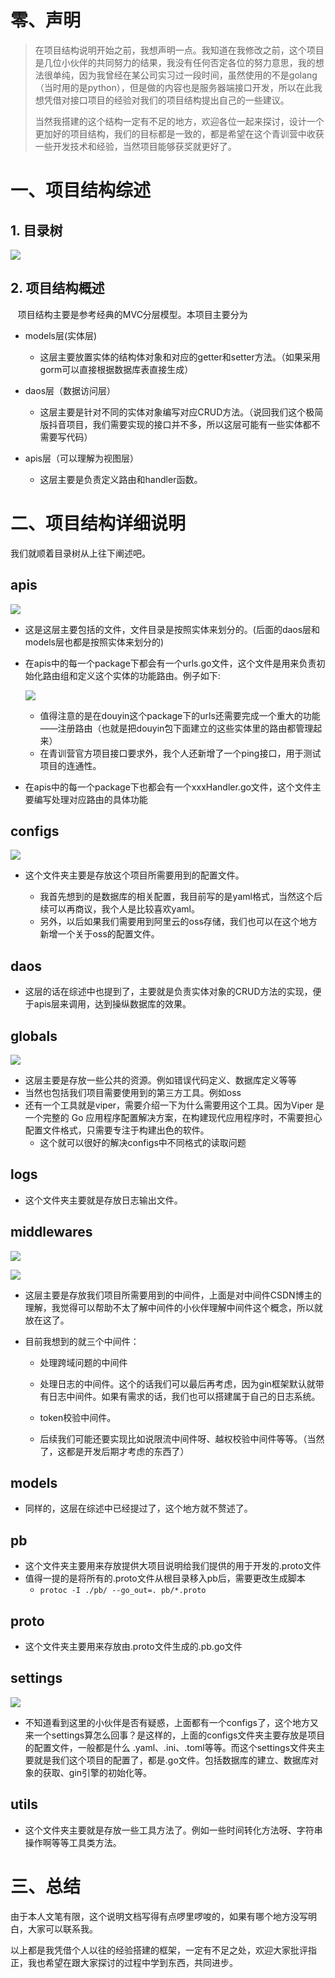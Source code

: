 # 零、声明

> 在项目结构说明开始之前，我想声明一点。我知道在我修改之前，这个项目是几位小伙伴的共同努力的结果，我没有任何否定各位的努力意思，我的想法很单纯，因为我曾经在某公司实习过一段时间，虽然使用的不是golang（当时用的是python），但是做的内容也是服务器端接口开发，所以在此我想凭借对接口项目的经验对我们的项目结构提出自己的一些建议。
> 
> 当然我搭建的这个结构一定有不足的地方，欢迎各位一起来探讨，设计一个更加好的项目结构，我们的目标都是一致的，都是希望在这个青训营中收获一些开发技术和经验，当然项目能够获奖就更好了。

# 一、项目结构综述

## 1. 目录树

![](https://www.hualigs.cn/image/63c83dacdc542.jpg)

## 2. 项目结构概述

   项目结构主要是参考经典的MVC分层模型。本项目主要分为

* models层(实体层)
  
  * 这层主要放置实体的结构体对象和对应的getter和setter方法。（如果采用gorm可以直接根据数据库表直接生成）

* daos层（数据访问层）
  
  * 这层主要是针对不同的实体对象编写对应CRUD方法。（说回我们这个极简版抖音项目，我们需要实现的接口并不多，所以这层可能有一些实体都不需要写代码）

* apis层（可以理解为视图层）
  
  * 这层主要是负责定义路由和handler函数。

# 二、项目结构详细说明

我们就顺着目录树从上往下阐述吧。

## apis

![](https://www.hualigs.cn/image/63c83db90c093.jpg)

* 这是这层主要包括的文件，文件目录是按照实体来划分的。(后面的daos层和models层也都是按照实体来划分的)

* 在apis中的每一个package下都会有一个urls.go文件，这个文件是用来负责初始化路由组和定义这个实体的功能路由。例子如下:
  
  ![](https://www.hualigs.cn/image/63c83dbc756a6.jpg)
  
  * 值得注意的是在douyin这个package下的urls还需要完成一个重大的功能——注册路由（也就是把douyin包下面建立的这些实体里的路由都管理起来）
  * 在青训营官方项目接口要求外，我个人还新增了一个ping接口，用于测试项目的连通性。

* 在apis中的每一个package下也都会有一个xxxHandler.go文件，这个文件主要编写处理对应路由的具体功能

## configs

![](https://s1.xptou.com/2023/01/19/63c83dc5b5c2d.png)

* 这个文件夹主要是存放这个项目所需要用到的配置文件。
  
  * 我首先想到的是数据库的相关配置，我目前写的是yaml格式，当然这个后续可以再商议，我个人是比较喜欢yaml。
  * 另外，以后如果我们需要用到阿里云的oss存储，我们也可以在这个地方新增一个关于oss的配置文件。

## daos

* 这层的话在综述中也提到了，主要就是负责实体对象的CRUD方法的实现，便于apis层来调用，达到操纵数据库的效果。

## globals

![](https://s1.xptou.com/2023/01/19/63c83dd3d8be8.png)

* 这层主要是存放一些公共的资源。例如错误代码定义、数据库定义等等
* 当然也包括我们项目需要使用到的第三方工具。例如oss
* 还有一个工具就是viper，需要介绍一下为什么需要用这个工具。因为Viper 是一个完整的 Go 应用程序配置解决方案，在构建现代应用程序时，不需要担心配置文件格式，只需要专注于构建出色的软件。
  * 这个就可以很好的解决configs中不同格式的读取问题

## logs

* 这个文件夹主要就是存放日志输出文件。

## middlewares

![](https://s1.xptou.com/2023/01/19/63c83dcfee3cc.png)

![](https://i0.hdslb.com/bfs/album/b77d7fdffcb838ca5dda82a9eddd0d6f74c0b452.png)

* 这层主要是存放我们项目所需要用到的中间件，上面是对中间件CSDN博主的理解，我觉得可以帮助不太了解中间件的小伙伴理解中间件这个概念，所以就放在这了。

* 目前我想到的就三个中间件：
  
  * 处理跨域问题的中间件
  
  * 处理日志的中间件。这个的话我们可以最后再考虑，因为gin框架默认就带有日志中间件。如果有需求的话，我们也可以搭建属于自己的日志系统。
  
  * token校验中间件。
  
  * 后续我们可能还要实现比如说限流中间件呀、越权校验中间件等等。（当然了，这都是开发后期才考虑的东西了）

## models

* 同样的，这层在综述中已经提过了，这个地方就不赘述了。

## pb

* 这个文件夹主要用来存放提供大项目说明给我们提供的用于开发的.proto文件
* 值得一提的是将所有的.proto文件从根目录移入pb后，需要更改生成脚本
  * ```protoc -I ./pb/ --go_out=. pb/*.proto```

## proto

* 这个文件夹主要用来存放由.proto文件生成的.pb.go文件

## settings

![](https://s1.xptou.com/2023/01/19/63c83f467eb2c.png)

* 不知道看到这里的小伙伴是否有疑惑，上面都有一个configs了，这个地方又来一个settings算怎么回事？是这样的，上面的configs文件夹主要存放是项目的配置文件，一般都是什么 .yaml、.ini、.toml等等。而这个settings文件夹主要就是我们这个项目的配置了，都是.go文件。包括数据库的建立、数据库对象的获取、gin引擎的初始化等。

## utils

* 这个文件夹主要就是存放一些工具方法了。例如一些时间转化方法呀、字符串操作啊等等工具类方法。

# 三、总结

由于本人文笔有限，这个说明文档写得有点啰里啰唆的，如果有哪个地方没写明白，大家可以联系我。

以上都是我凭借个人以往的经验搭建的框架，一定有不足之处，欢迎大家批评指正，我也希望在跟大家探讨的过程中学到东西，共同进步。
